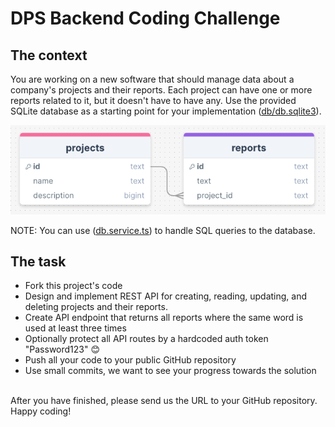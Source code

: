 # DPS Backend Coding Challenge

## The context

You are working on a new software that should manage data about a company's projects and their reports.
Each project can have one or more reports related to it, but it doesn't have to have any. Use the provided SQLite database as a starting point for your implementation ([db/db.sqlite3](./db/db.sqlite3)).

![Database schema](images/database_schema.png)

NOTE: You can use ([db.service.ts](./src/services/db.service.ts)) to handle SQL queries to the database.

## The task

-   Fork this project's code
-   Design and implement REST API for creating, reading, updating, and deleting projects and their reports.
-   Create API endpoint that returns all reports where the same word is used at least three times
-   Optionally protect all API routes by a hardcoded auth token "Password123" 😊
-   Push all your code to your public GitHub repository
-   Use small commits, we want to see your progress towards the solution

\
After you have finished, please send us the URL to your GitHub repository.
\
Happy coding!
